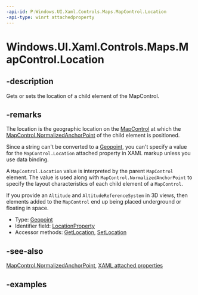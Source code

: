 ```yaml
---
-api-id: P:Windows.UI.Xaml.Controls.Maps.MapControl.Location
-api-type: winrt attachedproperty
---
```


# Windows.UI.Xaml.Controls.Maps.MapControl.Location

<!--
see GetLocation, and SetLocation
-->

## -description

Gets or sets the location of a child element of the MapControl.

## -remarks

The location is the geographic location on the [MapControl](mapcontrol.md) at which the [MapControl.NormalizedAnchorPoint](mapcontrol_normalizedanchorpoint.md) of the child element is positioned.

Since a string can't be converted to a [Geopoint]((../windows.devices.geolocation/geopoint.md)), you can't specify a value for the `MapControl.Location` attached property in XAML markup unless you use data binding.

A `MapControl.Location` value is interpreted by the parent `MapControl` element. The value is used along with `MapControl.NormalizedAnchorPoint` to specify the layout characteristics of each child element of a `MapControl`.

If you provide an `Altitude` and `AltitudeReferenceSystem` in 3D views, then elements added to the `MapControl` end up being placed underground or floating in space.

- Type: [Geopoint](../windows.devices.geolocation/geopoint.md)
- Identifier field: [LocationProperty](/uwp/api/windows.ui.xaml.controls.maps.mapcontrol.locationproperty)
- Accessor methods: [GetLocation](/uwp/api/windows.ui.xaml.controls.maps.mapcontrol.getlocation), [SetLocation](/uwp/api/windows.ui.xaml.controls.maps.mapcontrol.setlocation)

## -see-also

[MapControl.NormalizedAnchorPoint](mapcontrol_normalizedanchorpoint.md), [XAML attached properties](/windows/uwp/xaml-platform/attached-properties-overview)

## -examples
